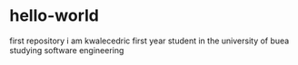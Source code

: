 # hello-world
first repository
i am kwalecedric first year student in the university of buea studying software engineering
